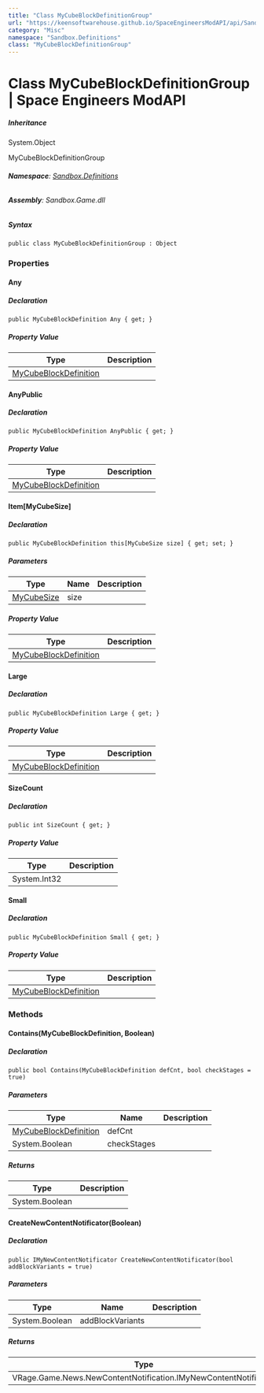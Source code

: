 ```yaml
---
title: "Class MyCubeBlockDefinitionGroup"
url: "https://keensoftwarehouse.github.io/SpaceEngineersModAPI/api/Sandbox.Definitions.MyCubeBlockDefinitionGroup.html"
category: "Misc"
namespace: "Sandbox.Definitions"
class: "MyCubeBlockDefinitionGroup"
---
```


# Class MyCubeBlockDefinitionGroup | Space Engineers ModAPI

##### Inheritance

System.Object

MyCubeBlockDefinitionGroup

###### **Namespace**: [Sandbox.Definitions](https://keensoftwarehouse.github.io/SpaceEngineersModAPI/api/Sandbox.Definitions.html)

###### **Assembly**: Sandbox.Game.dll

##### Syntax

```
public class MyCubeBlockDefinitionGroup : Object
```

### Properties

#### Any

##### Declaration

```
public MyCubeBlockDefinition Any { get; }
```

##### Property Value

| Type | Description |
| --- | --- |
| [MyCubeBlockDefinition](https://keensoftwarehouse.github.io/SpaceEngineersModAPI/api/Sandbox.Definitions.MyCubeBlockDefinition.html) |     |

#### AnyPublic

##### Declaration

```
public MyCubeBlockDefinition AnyPublic { get; }
```

##### Property Value

| Type | Description |
| --- | --- |
| [MyCubeBlockDefinition](https://keensoftwarehouse.github.io/SpaceEngineersModAPI/api/Sandbox.Definitions.MyCubeBlockDefinition.html) |     |

#### Item\[MyCubeSize\]

##### Declaration

```
public MyCubeBlockDefinition this[MyCubeSize size] { get; set; }
```

##### Parameters

| Type | Name | Description |
| --- | --- | --- |
| [MyCubeSize](https://keensoftwarehouse.github.io/SpaceEngineersModAPI/api/VRage.Game.MyCubeSize.html) | size |     |

##### Property Value

| Type | Description |
| --- | --- |
| [MyCubeBlockDefinition](https://keensoftwarehouse.github.io/SpaceEngineersModAPI/api/Sandbox.Definitions.MyCubeBlockDefinition.html) |     |

#### Large

##### Declaration

```
public MyCubeBlockDefinition Large { get; }
```

##### Property Value

| Type | Description |
| --- | --- |
| [MyCubeBlockDefinition](https://keensoftwarehouse.github.io/SpaceEngineersModAPI/api/Sandbox.Definitions.MyCubeBlockDefinition.html) |     |

#### SizeCount

##### Declaration

```
public int SizeCount { get; }
```

##### Property Value

| Type | Description |
| --- | --- |
| System.Int32 |     |

#### Small

##### Declaration

```
public MyCubeBlockDefinition Small { get; }
```

##### Property Value

| Type | Description |
| --- | --- |
| [MyCubeBlockDefinition](https://keensoftwarehouse.github.io/SpaceEngineersModAPI/api/Sandbox.Definitions.MyCubeBlockDefinition.html) |     |

### Methods

#### Contains(MyCubeBlockDefinition, Boolean)

##### Declaration

```
public bool Contains(MyCubeBlockDefinition defCnt, bool checkStages = true)
```

##### Parameters

| Type | Name | Description |
| --- | --- | --- |
| [MyCubeBlockDefinition](https://keensoftwarehouse.github.io/SpaceEngineersModAPI/api/Sandbox.Definitions.MyCubeBlockDefinition.html) | defCnt |     |
| System.Boolean | checkStages |     |

##### Returns

| Type | Description |
| --- | --- |
| System.Boolean |     |

#### CreateNewContentNotificator(Boolean)

##### Declaration

```
public IMyNewContentNotificator CreateNewContentNotificator(bool addBlockVariants = true)
```

##### Parameters

| Type | Name | Description |
| --- | --- | --- |
| System.Boolean | addBlockVariants |     |

##### Returns

| Type | Description |
| --- | --- |
| VRage.Game.News.NewContentNotification.IMyNewContentNotificator |     |